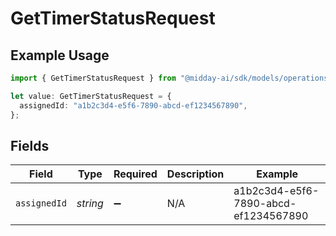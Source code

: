 # GetTimerStatusRequest

## Example Usage

```typescript
import { GetTimerStatusRequest } from "@midday-ai/sdk/models/operations";

let value: GetTimerStatusRequest = {
  assignedId: "a1b2c3d4-e5f6-7890-abcd-ef1234567890",
};
```

## Fields

| Field                                | Type                                 | Required                             | Description                          | Example                              |
| ------------------------------------ | ------------------------------------ | ------------------------------------ | ------------------------------------ | ------------------------------------ |
| `assignedId`                         | *string*                             | :heavy_minus_sign:                   | N/A                                  | a1b2c3d4-e5f6-7890-abcd-ef1234567890 |